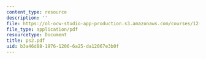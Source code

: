 ```yaml
---
content_type: resource
description: ''
file: https://ol-ocw-studio-app-production.s3.amazonaws.com/courses/12-950-atmospheric-and-oceanic-modeling-spring-2004/b3a46d88197612066a25da12067e3b0f_ps2.pdf
file_type: application/pdf
resourcetype: Document
title: ps2.pdf
uid: b3a46d88-1976-1206-6a25-da12067e3b0f
---
```

